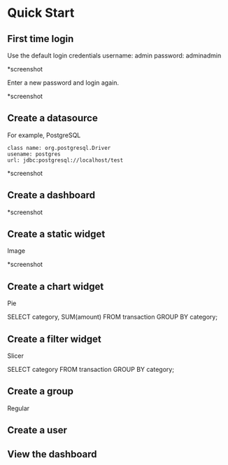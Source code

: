 # Quick Start
  
## First time login
  Use the default login credentials
    username: admin
    password: adminadmin

  *screenshot

  Enter a new password and login again.

  *screenshot

## Create a datasource
For example, PostgreSQL

    class name: org.postgresql.Driver 
    usename: postgres
    url: jdbc:postgresql://localhost/test

*screenshot

## Create a dashboard

*screenshot

## Create a static widget

Image

*screenshot

## Create a chart widget

Pie

SELECT category, SUM(amount) FROM transaction GROUP BY category;

## Create a filter widget

Slicer

SELECT category FROM transaction GROUP BY category;

## Create a group

Regular

## Create a user



## View the dashboard